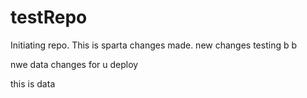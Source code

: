 # testRepo
Initiating repo. This is sparta changes made.
new changes
testing
b b

nwe data changes for u deploy

this is data

